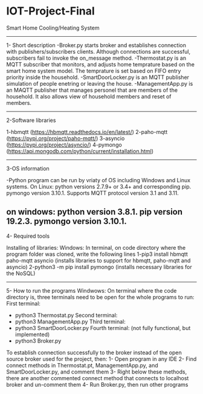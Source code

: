 # IOT-Project-Final
Smart Home Cooling/Heating System

---------------------------------------------------------------------------------------------------------------------------------------
1- Short description
-Broker.py starts broker and establishes connection with publishers/subscribers clients. Although connections are successful, subscribers fail to invoke the on_message method.
-Thermostat.py is an MQTT subscriber that monitors, and adjusts home temprature based on the smart home system model. The temprature is set based on FIFO entry priority inside the household.
-SmartDoorLocker.py is an MQTT publisher simulation of people enetring or leaving the house.
-ManagementApp.py is an MAQTT publisher that manages personel that are members of the household. It also allows view of household members and reset of members.

---------------------------------------------------------------------------------------------------------------------------------------
2-Software libraries

1-hbmqtt (https://hbmqtt.readthedocs.io/en/latest/)
2-paho-mqtt (https://pypi.org/project/paho-mqtt/) 
3-asyncio (https://pypi.org/project/asyncio/)
4-pymongo (https://api.mongodb.com/python/current/installation.html)

---------------------------------------------------------------------------------------------------------------------------------------
3-OS information

-Python program can be run by vriaty of OS including Windows and Linux systems. 
On Linux:
python versions 2.7.9+ or 3.4+ and corresponding pip.
pymongo version 3.10.1.
Supports MQTT protocol version 3.1 and 3.11.

on windows:
python version 3.8.1.
pip version 19.2.3.
pymongo version 3.10.1.
---------------------------------------------------------------------------------------------------------------------------------------
4- Required tools

Installing of libraries:
Windows: In terminal, on code directory where the program folder was cloned, write the following lines
1-pip3 install hbmqtt paho-mqtt asyncio (installs libraries to support for hbmqtt, paho-mqtt and asyncio)
2-python3 -m pip install pymongo (installs necessary libraries for the NoSQL)

---------------------------------------------------------------------------------------------------------------------------------------
5- How to run the programs
Windwows:
On terminal where the code directory is, three terminals need to be open for the whole programs to run:
First terminal:
- python3 Thermostat.py
Second terminal:
- python3 ManagementApp.py
Third terminal:
- python3 SmartDoorLocker.py
Fourth terminal: (not fully functional, but implemented)
- python3 Broker.py

To establish connection successfully to the broker instead of the open source broker used for the project, then:
1- Open program in any IDE
2- Find connect methods in Thermostat.pt, ManagementApp.py, and SmartDoorLocker.py, and comment them
3- Right below these methods, there are another commented connect method that connects to localhost broker and un-comment them
4- Run Broker.py, then run other programs 
